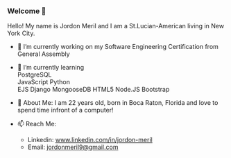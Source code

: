 ### Welcome 👋
Hello! My name is Jordon Meril and I am a St.Lucian-American living in New York City.

- 🔭 I’m currently working on my Software Engineering Certification from General Assembly

- 🌱 I’m currently learning    
      PostgreSQL    
      JavaScript
      Python    
      EJS
      Django
      MongooseDB
      HTML5
      Node.JS
      Bootstrap
      
- 💬 About Me: I am 22 years old, born in Boca Raton, Florida and love to spend time infront of a computer!


- 📫 Reach Me: 
   - Linkedin: www.linkedin.com/in/jordon-meril
   - Email: jordonmeril9@gmail.com

